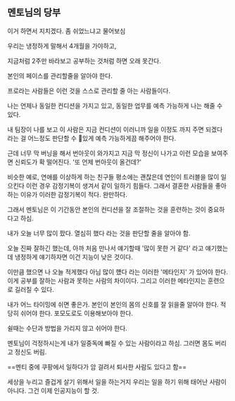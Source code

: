 

## 멘토님의 당부

이거 하면서 지치겠다. 좀 쉬었느냐고 물어보심

우리는 냉정하게 말해서 4개월을 가야하고,

지금처럼 2주만 바라보고 공부하는 것처럼 하면 오래 못간다.

본인의 페이스를 관리할줄을 알아야 한다.

프로라는 사람들은 이런 것을 스스로 관리할 줄 아는 사람들이다.

나는 언제나 동일한 컨디션을 가지고 있고, 동일한 업무를 예측 가능하게 나는 해줄 수 있다.

내 팀장이 나를 보고 이 사람은 지금 컨디션이 이러니까 일을 이정도 까지 주면 되겠다 라는 걸
어느정도 판단할 수 있게 예측 가능하게끔 해주어야 한다.

근데 너무 막 버닝을 해서 번아웃이 와가지고 지금 막 정신이 나가고 이런 모습을 보여주면
신뢰도가 확 떨어진다. '또 언제 번아웃이 올건데?'

비슷한 예로, 연애를 이상하게 하는 친구들
평소에는 괜찮은데 연인이 트러블을 많이 일으킨다 이런 경우 감정기복이 생겨서 같이 일하기 힘들다.
그래서 결혼한 사람들을 좋아하는 이유가 이러한 감정기복이 적다. 완만하다.

그래서 멘토님은 이 기간동안 본인의 컨디션을 잘 조절하는 것을 훈련하는 것이 중요하다고 하심.

내가 오늘 너무 많이 팠다. 열심히 했다 라는 것을 판단할 줄을 알아야 함.

오늘 진짜 잘하긴 했는데, 아까 처음 만나서 얘기할때 
'많이 못한 거 같다' 라고 얘기했는데 냉정하게 얘기하자면 이건 지능이 낮은 것이다.

이만큼 했으면 나 오늘 적게했다 아님 많이 헀다 라는 이러한 '메타인지' 가 있어야 한다.
이게 공부를 잘하는 사람과 못하는 사람의 차이이다.
그리고 이러한 메타인지는 훈련으로 길러질 수 있다.

내가 어느 타이밍에 쉬면 좋은가. 본인이 본인의 몸의 신호를 잘 읽을줄 알아야 한다. 적당히 쉬어야 한다.
포모도로도 이용해보아야 한다.

쉴때는 수단과 방법을 가리지 않고 쉬어야 한다.

멘토님이 걱정하시는게 내가 일중독에 빠질 수 있는 사람이라고 하심.
그러면 몸도 버리고 정신도 버림.

==멘티 중에 쿠팡에서 일하다가 암 걸려서 퇴사한 사람도 있다고 함==

세상을 누리고 즐겁게 살기 위해서 일을 하는거지
우리는 일을 하기 위해 태어난 사람이 아니다.
그건 이제 인공지능이 할 것.


